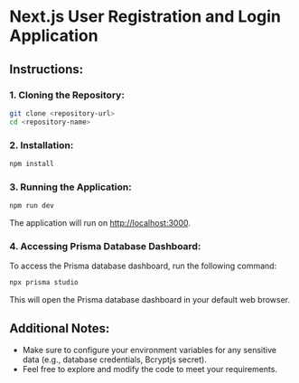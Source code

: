 
# Next.js User Registration and Login Application


## Instructions:

### 1. Cloning the Repository:
```bash
git clone <repository-url>
cd <repository-name>
```

### 2. Installation:
```bash
npm install
```

### 3. Running the Application:
```bash
npm run dev
```

The application will run on [http://localhost:3000](http://localhost:3000).

### 4. Accessing Prisma Database Dashboard:
To access the Prisma database dashboard, run the following command:
```bash
npx prisma studio
```

This will open the Prisma database dashboard in your default web browser.

## Additional Notes:
* Make sure to configure your environment variables for any sensitive data (e.g., database credentials, Bcryptjs secret).
* Feel free to explore and modify the code to meet your requirements.
